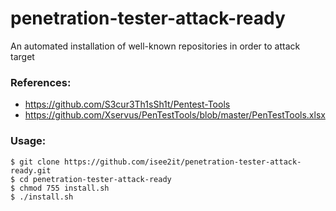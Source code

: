 # penetration-tester-attack-ready
An automated installation of well-known repositories in order to attack target

### References:
* https://github.com/S3cur3Th1sSh1t/Pentest-Tools
* https://github.com/Xservus/PenTestTools/blob/master/PenTestTools.xlsx

### Usage:
```
$ git clone https://github.com/isee2it/penetration-tester-attack-ready.git
$ cd penetration-tester-attack-ready
$ chmod 755 install.sh
$ ./install.sh 
```

